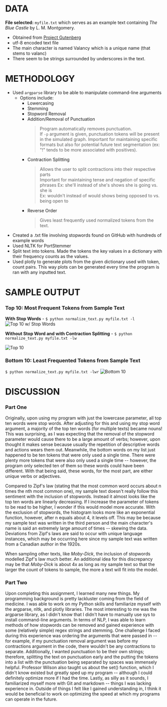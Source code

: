 # DATA

**File selected:** `myfile.txt` which serves as an example text containing *The Blue Castle* by L. M. Montgomery.
* Obtained from [Project Gutenberg]([https://www.google.com](https://www.gutenberg.org/browse/scores/top)) 
* utf-8 encoded text file
* The main character is named Valancy which is a unique name (that stems to valanc)
* There seem to be strings surrounded by underscores in the text.

# METHODOLOGY

* Used `argparse` library to be able to manipulate command-line arguments
  * Options include:
    * Lowercasing
    * Stemming
    * Stopword Removal
    * Addition/Removal of Punctuation
      > Program automatically removes punctuation. <br>
      > If `-p` argument is given, punctuation tokens will be present in the simulated graph.
      > Important for maintaining specific formats but also for potential future text segmentation (ex: "!" tends to be more associated with positives).
    * Contraction Splitting
      > Allows the user to split contractions into their respective parts <br>
      > Important for maintaining tense and negation of specific phrases
      > Ex: she'll instead of she's shows she is going vs. she is <br>
      > Ex: wouldn't instead of would shows being opposed to vs. being open to
    * Reverse Order
      > Gives least frequently used normalized tokens from the text.
* Created a .txt file involving stopwords found on GitHub with hundreds of example words
* Used NLTK for PortStemmer
* Split text into tokens. Made the tokens the key values in a dictionary with their frequency counts as the values.
* Used plotly to generate plots from the given dictionary used with token, count pairs. This way plots can be generated every time the program is ran with any inputted text.
      
# SAMPLE OUTPUT

### Top 10: Most Frequent Tokens from Sample Text
**With Stop Words** - `$ python normalize_text.py myfile.txt -l`
![Top 10 w/ Stop Words](https://github.com/brandonowens24/NLP_HW0/blob/main/images/top_ten_w_sw.png)

**Without Stop Word and with Contraction Splitting** - `$ python normalize_text.py myfile.txt -lw`

![Top 10](https://github.com/brandonowens24/NLP_HW0/blob/main/images/top_ten_wout_sw.png)

### Bottom 10: Least Frequented Tokens from Sample Text
`$ python normalize_text.py myfile.txt -lwr`
![Bottom 10](https://github.com/brandonowens24/NLP_HW0/blob/main/images/bottom_ten.png)

# DISCUSSION

### Part One
Originally, upon using my program with just the lowercase parameter, all top ten words were stop words. After adjusting for this and using my stop word argument, a majority of the top ten words (for multiple texts) became nouns! This was surprising, as I was expecting that the removal of the stopword parameter would cause there to be a large amount of verbs; however, upon thought it makes sense because usually the repetition of descriptive words and actions wears them out. Meanwhile, the bottom words on my list just happened to be ten tokens that were only used a single time. There were plenty more tokens that were also only used a single time -- however, the program only selected ten of them so these words could have been different. With that being said, these words, for the most part, are either unique verbs or adjectives.<br>

Compared to Zipf's law (stating that the most common word occurs about n times the nth most common one), my sample text doesn't really follow this sentiment with the inclusion of stopwords. Instead it almost looks like the top ten words are linearly decreasing. If I increase the parameter of tokens to be read to be higher, I wonder if this would model more accurate. With the exclusion of stopwords, the histogram looks more like an exponential function, however, after n equals about 4, it levels off. This may be because my sample text was written in the third person and the main character's name is said an extremely large amount of times -- skewing the data. Deviations from Zipf's laws are said to occur with unique language instances, which may be occurring here since my sample text was written from a Canadian author in the 1920s.<br>

When sampling other texts, like *Moby-Dick*, the inclusion of stopwords modelled Zipf's law much better. An additional idea for this discrepancy may be that *Moby-Dick* is about 4x as long as my sample text so that the larger the count of tokens to sample, the more a text will fit into the model.


### Part Two
Upon completing this assignment, I learned many new things. My programming background is pretty lackluster coming from the field of medicine. I was able to work on my Python skills and familiarize myself with the argparse, nltk, and plotly libraries. The most interesting to me was the argparse library, as I didn't know that I didn't have to manually use sys to install command-line arguments. In terms of NLP, I was able to learn methods of how stopwords can be removed and gained experience with some (relatively simple) regex strings and stemming. One challenge I faced during this experience was ordering the arguments that were passed in -- for example, if my punctuation removal argument was before my contractions argument in the code, there wouldn't be any contractions to separate. Additionally, I wanted punctuation to be their own strings; therefore, splitting the text on punctuation early and the putting the tokens into a list with the punctuation being separated by spaces was immensely helpful.  Professor Wilson also taught us about the set() function, which I didn't know existed but greatly sped up my program -- although I could definitely optimize more if I had the time. Lastly, as silly as it sounds, I familiarized myself more with Git and markdown -- things I was lacking experience in. Outside of things I felt like I gained understanding in, I think it would be beneficial to work on optimizing the speed at which my programs can operate in the future.

      


